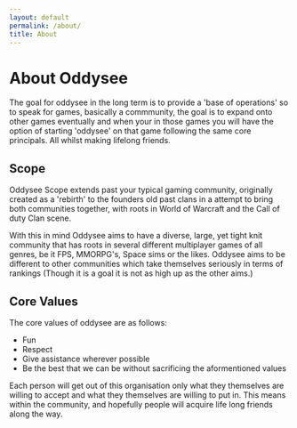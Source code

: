 ```yaml
---
layout: default
permalink: /about/
title: About
---
```


# About Oddysee

The goal for oddysee in the long term is to provide a 'base of operations' so to speak for games, basically a commmunity, the goal is to expand onto other games eventually and when your in those games you will have the option of starting 'oddysee' on that game following the same core principals. All whilst making lifelong friends.


## Scope

Oddysee Scope extends past your typical gaming community, originally created as a 'rebirth' to the founders old past clans in a attempt to bring both communities together, with roots in World of Warcraft and the Call of duty Clan scene.

With this in mind Oddysee aims to have a diverse, large, yet tight knit community that has roots in several different multiplayer games of all genres, be it FPS, MMORPG's, Space sims or the likes. Oddysee aims to be different to other communities which take themselves seriously in terms of rankings (Though it is a goal it is not as high up as the other aims.)

## Core Values

The core values of oddysee are as follows:

* Fun
* Respect
* Give assistance wherever possible
* Be the best that we can be without sacrificing the aformentioned values

Each person will get out of this organisation only what they themselves are willing to accept and what they themselves are willing to put in. This means within the community, and hopefully people will acquire life long friends along the way.

